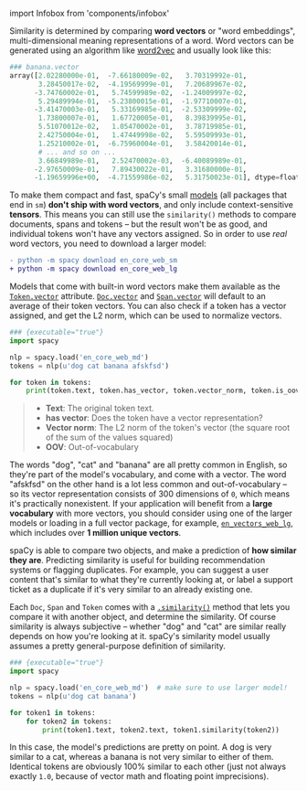 import Infobox from 'components/infobox'

Similarity is determined by comparing **word vectors** or "word embeddings",
multi-dimensional meaning representations of a word. Word vectors can be
generated using an algorithm like
[word2vec](https://en.wikipedia.org/wiki/Word2vec) and usually look like this:

```python
### banana.vector
array([2.02280000e-01,  -7.66180009e-02,   3.70319992e-01,
       3.28450017e-02,  -4.19569999e-01,   7.20689967e-02,
      -3.74760002e-01,   5.74599989e-02,  -1.24009997e-02,
       5.29489994e-01,  -5.23800015e-01,  -1.97710007e-01,
      -3.41470003e-01,   5.33169985e-01,  -2.53309999e-02,
       1.73800007e-01,   1.67720005e-01,   8.39839995e-01,
       5.51070012e-02,   1.05470002e-01,   3.78719985e-01,
       2.42750004e-01,   1.47449998e-02,   5.59509993e-01,
       1.25210002e-01,  -6.75960004e-01,   3.58420014e-01,
       # ... and so on ...
       3.66849989e-01,   2.52470002e-03,  -6.40089989e-01,
      -2.97650009e-01,   7.89430022e-01,   3.31680000e-01,
      -1.19659996e+00,  -4.71559986e-02,   5.31750023e-01], dtype=float32)
```

<Infobox title="Important note" variant="warning">

To make them compact and fast, spaCy's small [models](/models) (all packages
that end in `sm`) **don't ship with word vectors**, and only include
context-sensitive **tensors**. This means you can still use the `similarity()`
methods to compare documents, spans and tokens – but the result won't be as
good, and individual tokens won't have any vectors assigned. So in order to use
_real_ word vectors, you need to download a larger model:

```diff
- python -m spacy download en_core_web_sm
+ python -m spacy download en_core_web_lg
```

</Infobox>

Models that come with built-in word vectors make them available as the
[`Token.vector`](/api/token#vector) attribute. [`Doc.vector`](/api/doc#vector)
and [`Span.vector`](/api/span#vector) will default to an average of their token
vectors. You can also check if a token has a vector assigned, and get the L2
norm, which can be used to normalize vectors.

```python
### {executable="true"}
import spacy

nlp = spacy.load('en_core_web_md')
tokens = nlp(u'dog cat banana afskfsd')

for token in tokens:
    print(token.text, token.has_vector, token.vector_norm, token.is_oov)
```

> - **Text**: The original token text.
> - **has vector**: Does the token have a vector representation?
> - **Vector norm**: The L2 norm of the token's vector (the square root of the
>   sum of the values squared)
> - **OOV**: Out-of-vocabulary

The words "dog", "cat" and "banana" are all pretty common in English, so they're
part of the model's vocabulary, and come with a vector. The word "afskfsd" on
the other hand is a lot less common and out-of-vocabulary – so its vector
representation consists of 300 dimensions of `0`, which means it's practically
nonexistent. If your application will benefit from a **large vocabulary** with
more vectors, you should consider using one of the larger models or loading in a
full vector package, for example,
[`en_vectors_web_lg`](/models/en#en_vectors_web_lg), which includes over **1
million unique vectors**.

spaCy is able to compare two objects, and make a prediction of **how similar
they are**. Predicting similarity is useful for building recommendation systems
or flagging duplicates. For example, you can suggest a user content that's
similar to what they're currently looking at, or label a support ticket as a
duplicate if it's very similar to an already existing one.

Each `Doc`, `Span` and `Token` comes with a
[`.similarity()`](/api/token#similarity) method that lets you compare it with
another object, and determine the similarity. Of course similarity is always
subjective – whether "dog" and "cat" are similar really depends on how you're
looking at it. spaCy's similarity model usually assumes a pretty general-purpose
definition of similarity.

```python
### {executable="true"}
import spacy

nlp = spacy.load('en_core_web_md')  # make sure to use larger model!
tokens = nlp(u'dog cat banana')

for token1 in tokens:
    for token2 in tokens:
        print(token1.text, token2.text, token1.similarity(token2))
```

In this case, the model's predictions are pretty on point. A dog is very similar
to a cat, whereas a banana is not very similar to either of them. Identical
tokens are obviously 100% similar to each other (just not always exactly `1.0`,
because of vector math and floating point imprecisions).
